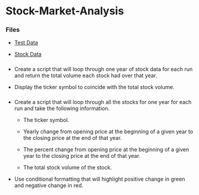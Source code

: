 # Stock-Market-Analysis

### Files

* [Test Data](Resources/alphabetical_testing.xlsx) 

* [Stock Data](Resources/Multiple_year_stock_data.xlsx) 

### 

* Create a script that will loop through one year of stock data for each run and return the total volume each stock had over that year.

* Display the ticker symbol to coincide with the total stock volume.

### 

* Create a script that will loop through all the stocks for one year for each run and take the following information.

  * The ticker symbol.

  * Yearly change from opening price at the beginning of a given year to the closing price at the end of that year.

  * The percent change from opening price at the beginning of a given year to the closing price at the end of that year.

  * The total stock volume of the stock.

* Use conditional formatting that will highlight positive change in green and negative change in red.
